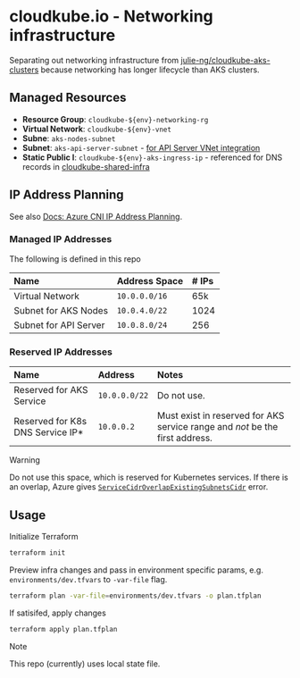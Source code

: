 # cloudkube.io - Networking infrastructure

Separating out networking infrastructure from [julie-ng/cloudkube-aks-clusters](https://github.com/julie-ng/cloudkube-aks-clusters)  because networking has longer lifecycle than AKS clusters.

## Managed Resources

- **Resource Group**: `cloudkube-${env}-networking-rg` 
- **Virtual Network**: `cloudkube-${env}-vnet` 
- **Subne**: `aks-nodes-subnet` 
- **Subnet**: `aks-api-server-subnet` - [for API Server VNet integration](https://learn.microsoft.com/en-us/azure/aks/api-server-vnet-integration) 
- **Static Public I**: `cloudkube-${env}-aks-ingress-ip` - referenced for DNS records in [cloudkube-shared-infra](https://github.com/julie-ng/cloudkube-shared-infra) 

## IP Address Planning 

See also [Docs: Azure CNI IP Address Planning](https://learn.microsoft.com/en-us/azure/aks/azure-cni-overview#plan-ip-addressing-for-your-cluster).

### Managed IP Addresses

The following is defined in this repo

| Name | Address Space | # IPs |
|:--|:--|:--|
| Virtual Network | `10.0.0.0/16` | 65k |
| Subnet for AKS Nodes | `10.0.4.0/22` | 1024 |
| Subnet for API Server | `10.0.8.0/24` | 256|

### Reserved IP Addresses

| Name | Address | Notes |
|:--|:--|:--|
| Reserved for AKS Service | `10.0.0.0/22` | Do not use. |
| Reserved for K8s DNS Service IP* | `10.0.0.2` | Must exist in reserved for AKS service range and _not_ be the first address. |


> [!WARNING]
> Do not use this space, which is reserved for Kubernetes services. If there is an overlap, Azure gives [`ServiceCidrOverlapExistingSubnetsCidr`](https://learn.microsoft.com/en-us/troubleshoot/azure/azure-kubernetes/create-upgrade-delete/error-code-servicecidroverlapexistingsubnetscidr) error.

## Usage

Initialize Terraform

```bash
terraform init
```

Preview infra changes and pass in environment specific params, e.g. `environments/dev.tfvars` to `-var-file` flag.

```bash
terraform plan -var-file=environments/dev.tfvars -o plan.tfplan
```

If satisifed, apply changes

```bash
terraform apply plan.tfplan
```

> [!NOTE]
> This repo (currently) uses local state file.
